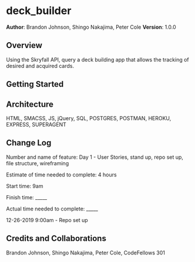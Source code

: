 # deck_builder

**Author**: Brandon Johnson, Shingo Nakajima, Peter Cole
**Version**: 1.0.0

## Overview
Using the Skryfall API, query a deck building app that allows the tracking of desired and acquired cards.

## Getting Started
<!-- update -->

## Architecture
HTML, SMACSS, JS, jQuery, SQL, POSTGRES, POSTMAN, HEROKU, EXPRESS, SUPERAGENT

## Change Log

Number and name of feature: Day 1 - User Stories, stand up, repo set up, file structure, wireframing

Estimate of time needed to complete: 4 hours

Start time: 9am

Finish time: _____

Actual time needed to complete: _____

12-26-2019 9:00am - Repo set up

## Credits and Collaborations
Brandon Johnson, Shingo Nakajima, Peter Cole, CodeFellows 301
